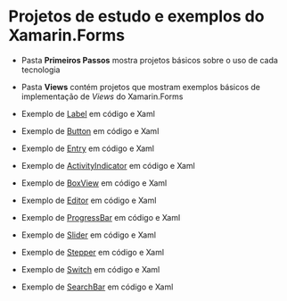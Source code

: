 # Projetos de estudo e exemplos do Xamarin.Forms

- Pasta **Primeiros Passos** mostra projetos básicos sobre o uso de cada tecnologia

- Pasta **Views** contém projetos que mostram exemplos básicos de implementação de *Views* do Xamarin.Forms
 - Exemplo de [Label][l01] em código e Xaml
 - Exemplo de [Button][l02] em código e Xaml
 - Exemplo de [Entry][l03] em código e Xaml

 - Exemplo de [ActivityIndicator][l04] em código e Xaml
 - Exemplo de [BoxView][l05] em código e Xaml
 - Exemplo de [Editor][l06] em código e Xaml

 - Exemplo de [ProgressBar][l07] em código e Xaml
 - Exemplo de [Slider][l08] em código e Xaml
 - Exemplo de [Stepper][l09] em código e Xaml

 - Exemplo de [Switch][l10] em código e Xaml
 - Exemplo de [SearchBar][l11] em código e Xaml

 [l01]: https://developer.xamarin.com/api/type/Xamarin.Forms.Label/
 [l02]: https://developer.xamarin.com/api/type/Xamarin.Forms.Button/
 [l03]: https://developer.xamarin.com/api/type/Xamarin.Forms.Entry/
 [l04]: https://developer.xamarin.com/api/type/Xamarin.Forms.ActivityIndicator/
 [l05]: https://developer.xamarin.com/api/type/Xamarin.Forms.BoxView/
 [l06]: https://developer.xamarin.com/api/type/Xamarin.Forms.Editor/
 [l07]: https://developer.xamarin.com/api/type/Xamarin.Forms.ProgressBar/
 [l08]: https://developer.xamarin.com/api/type/Xamarin.Forms.Slider/
 [l09]: https://developer.xamarin.com/api/type/Xamarin.Forms.Stepper/
 [l10]: https://developer.xamarin.com/api/type/Xamarin.Forms.Switch/
 [l11]: https://developer.xamarin.com/api/type/Xamarin.Forms.SearchBar/

